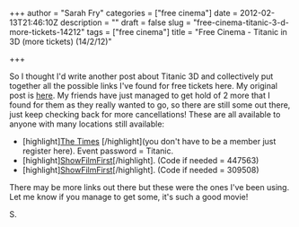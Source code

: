 +++
author = "Sarah Fry"
categories = ["free cinema"]
date = 2012-02-13T21:46:10Z
description = ""
draft = false
slug = "free-cinema-titanic-3-d-more-tickets-14212"
tags = ["free cinema"]
title = "Free Cinema - Titanic in 3D (more tickets) (14/2/12)"

+++


So I thought I'd write another post about Titanic 3D and collectively put together all the possible links I've found for free tickets here. My original post is <a href="http://sweetaspi.co.uk/free-cinema-titanic-in-3d/">here</a>. My friends have just managed to get hold of 2 more that I found for them as they really wanted to go, so there are still some out there, just keep checking back for more cancellations! These are all available to anyone with many locations still available:
<ul>
	<li>[highlight]<a href="https://www.media-promotions.com/timesplus_ticket_booking/user_reg_open.php" target="_blank">The Times</a> [/highlight](you don't have to be a member just register here). Event password = Titanic.</li>
	<li>[highlight]<a href="http://www.showfilmfirst.com/pin/447563" target="_blank">ShowFilmFirst</a>[/highlight]. (Code if needed = 447563)</li>
	<li>[highlight]<a href="http://www.showfilmfirst.com/pin/309508" target="_blank">ShowFilmFirst</a>[/highlight]. (Code if needed = 309508)</li>
</ul>
There may be more links out there but these were the ones I've been using. Let me know if you manage to get some, it's such a good movie!

S.

